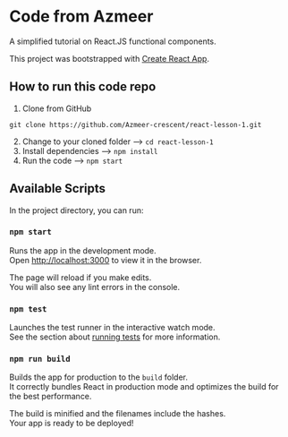 # Code from Azmeer

A simplified tutorial on React.JS functional components.

This project was bootstrapped with [Create React App](https://github.com/facebook/create-react-app).

## How to run this code repo

1. Clone from GitHub

`git clone https://github.com/Azmeer-crescent/react-lesson-1.git`

2. Change to your cloned folder --> `cd react-lesson-1`
3. Install dependencies --> `npm install`
4. Run the code --> `npm start`

## Available Scripts

In the project directory, you can run:

### `npm start`

Runs the app in the development mode.<br />
Open [http://localhost:3000](http://localhost:3000) to view it in the browser.

The page will reload if you make edits.<br />
You will also see any lint errors in the console.

### `npm test`

Launches the test runner in the interactive watch mode.<br />
See the section about [running tests](https://facebook.github.io/create-react-app/docs/running-tests) for more information.

### `npm run build`

Builds the app for production to the `build` folder.<br />
It correctly bundles React in production mode and optimizes the build for the best performance.

The build is minified and the filenames include the hashes.<br />
Your app is ready to be deployed!
